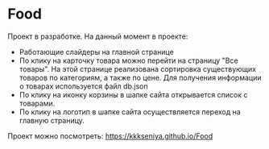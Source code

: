 # Food

Проект в разработке. На данный момент в проекте:
- Работающие слайдеры на главной странице
- По клику на карточку товара можно перейти на страницу "Все товары". На этой странице реализована сортировка существующих товаров по категориям, а также по цене.
Для получения информации о товарах используется файл db.json 
- По клику на иконку корзины в шапке сайта открывается список с товарами.
- По клику на логотип в шапке сайта осуществляется переход на главную страницу.

Проект можно посмотреть: https://kkkseniya.github.io/Food
